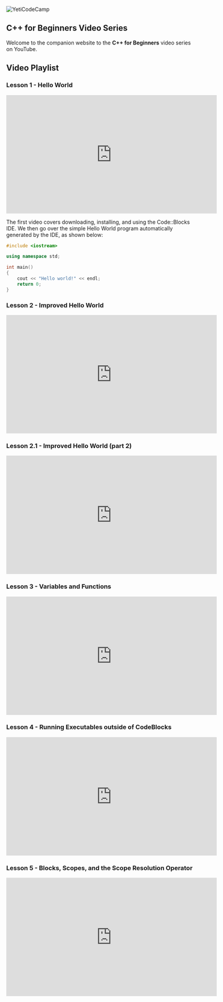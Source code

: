 ![YetiCodeCamp](/images/YetiCodeCampLogo.png)


## C++ for Beginners Video Series

Welcome to the companion website to the **C++ for Beginners** video series on YouTube.




## Video Playlist


### Lesson 1 - Hello World
<iframe width="560" height="315" src="https://www.youtube-nocookie.com/embed/j8X-HxMxg58" frameborder="0" allow="accelerometer; autoplay; encrypted-media; gyroscope; picture-in-picture" allowfullscreen></iframe>

The first video covers downloading, installing, and using the Code::Blocks IDE. 
We then go over the simple Hello World program automatically generated by the IDE, as shown below:

```cpp
#include <iostream>

using namespace std;

int main()
{
    cout << "Hello world!" << endl;
    return 0;
}
```


### Lesson 2 - Improved Hello World
<iframe width="560" height="315" src="https://www.youtube-nocookie.com/embed/vGfnWS1sd0s" frameborder="0" allow="accelerometer; autoplay; encrypted-media; gyroscope; picture-in-picture" allowfullscreen></iframe>


### Lesson 2.1 - Improved Hello World (part 2)
<iframe width="560" height="315" src="https://www.youtube-nocookie.com/embed/auRpqlvHmDo" frameborder="0" allow="accelerometer; autoplay; encrypted-media; gyroscope; picture-in-picture" allowfullscreen></iframe>


### Lesson 3 - Variables and Functions
<iframe width="560" height="315" src="https://www.youtube-nocookie.com/embed/NGI_fB9uP0s" frameborder="0" allow="accelerometer; autoplay; encrypted-media; gyroscope; picture-in-picture" allowfullscreen></iframe>


### Lesson 4 - Running Executables outside of CodeBlocks
<iframe width="560" height="315" src="https://www.youtube-nocookie.com/embed/SrhMH-j5vXE" frameborder="0" allow="accelerometer; autoplay; encrypted-media; gyroscope; picture-in-picture" allowfullscreen></iframe>


### Lesson 5 - Blocks, Scopes, and the Scope Resolution Operator
<iframe width="560" height="315" src="https://www.youtube-nocookie.com/embed/_NsGvVgLv2U" frameborder="0" allow="accelerometer; autoplay; encrypted-media; gyroscope; picture-in-picture" allowfullscreen></iframe>



